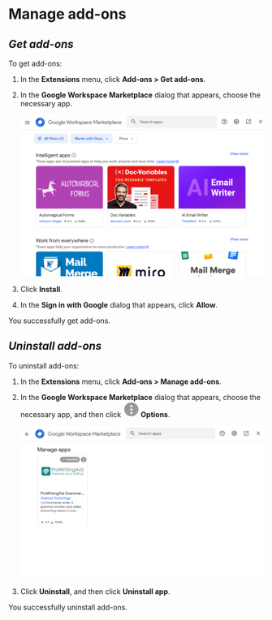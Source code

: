 # **Manage add-ons**

## *Get add-ons*

To get add-ons:

1. In the **Extensions** menu, click **Add-ons > Get add-ons**.
2. In the **Google Workspace Marketplace** dialog that appears, choose the necessary app.

    ![Google Workspace Marketplace](/assets/google_workspace_marketplace_install.png)

3. Click **Install**.
4. In the **Sign in with Google** dialog that appears, click **Allow**.

You successfully get add-ons.

## *Uninstall add-ons*

To uninstall add-ons:

1. In the **Extensions** menu, click **Add-ons > Manage add-ons**.
2. In the **Google Workspace Marketplace** dialog that appears, choose the necessary app, and then click ![The options icon](/assets/options.png) **Options**.

    ![Google Workspace Marketplace](/assets/google_workspace_marketplace.png)

3. Click **Uninstall**, and then click **Uninstall app**.

You successfully uninstall add-ons.



